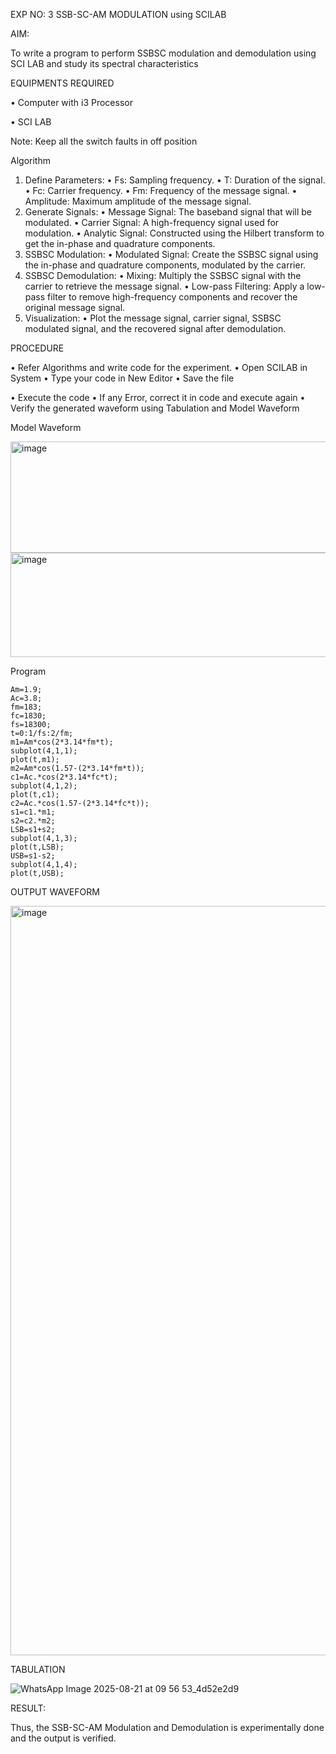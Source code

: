 

EXP NO: 3	SSB-SC-AM MODULATION using SCILAB

AIM:

To write a program to perform SSBSC modulation and demodulation using SCI LAB and study its spectral characteristics

EQUIPMENTS REQUIRED

•	Computer with i3 Processor

•	SCI LAB

Note: Keep all the switch faults in off position


Algorithm
1.	Define Parameters:
•	Fs: Sampling frequency.
•	T: Duration of the signal.
•	Fc: Carrier frequency.
•	Fm: Frequency of the message signal.
•	Amplitude: Maximum amplitude of the message signal.
2.	Generate Signals:
•	Message Signal: The baseband signal that will be modulated.
•	Carrier Signal: A high-frequency signal used for modulation.
•	Analytic Signal: Constructed using the Hilbert transform to get the in-phase and quadrature components.
3.	SSBSC Modulation:
•	Modulated Signal: Create the SSBSC signal using the in-phase and quadrature components, modulated by the carrier.
4.	SSBSC Demodulation:
•	Mixing: Multiply the SSBSC signal with the carrier to retrieve the message signal.
•	Low-pass Filtering: Apply a low-pass filter to remove high-frequency components and recover the original message signal.
5.	Visualization:
•	Plot the message signal, carrier signal, SSBSC modulated signal, and the recovered signal after demodulation.


PROCEDURE

•	Refer Algorithms and write code for the experiment.
•	Open SCILAB in System
•	Type your code in New Editor
•	Save the file
 
•	Execute the code
•	If any Error, correct it in code and execute again
•	Verify the generated waveform using Tabulation and Model Waveform

Model Waveform

<img width="704" height="178" alt="image" src="https://github.com/user-attachments/assets/32ee29b3-0d95-4192-9762-972d50c05c90" />
<img width="706" height="167" alt="image" src="https://github.com/user-attachments/assets/bff0d8fd-d679-444e-af37-0b34585853c1" />

Program
```
Am=1.9;
Ac=3.8;
fm=183;
fc=1830;
fs=18300;
t=0:1/fs:2/fm;
m1=Am*cos(2*3.14*fm*t);
subplot(4,1,1);
plot(t,m1);
m2=Am*cos(1.57-(2*3.14*fm*t));
c1=Ac.*cos(2*3.14*fc*t);
subplot(4,1,2);
plot(t,c1);
c2=Ac.*cos(1.57-(2*3.14*fc*t));
s1=c1.*m1;
s2=c2.*m2;
LSB=s1+s2;
subplot(4,1,3);
plot(t,LSB);
USB=s1-s2;
subplot(4,1,4);
plot(t,USB);

```

OUTPUT WAVEFORM

<img width="1918" height="1199" alt="image" src="https://github.com/user-attachments/assets/22a6cd85-815d-4563-ab65-131fab7aef44" />


TABULATION

![WhatsApp Image 2025-08-21 at 09 56 53_4d52e2d9](https://github.com/user-attachments/assets/66554164-5cb3-4d08-88c4-14e6ca880fb4)





RESULT:

Thus, the SSB-SC-AM Modulation and Demodulation is experimentally done and the output is verified.





